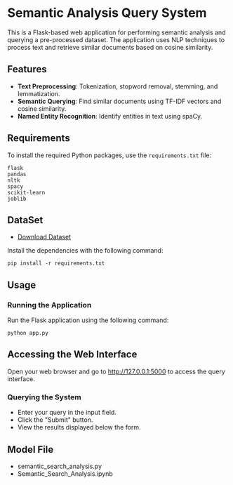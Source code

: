 # Semantic Analysis Query System

This is a Flask-based web application for performing semantic analysis and querying a pre-processed dataset. The application uses NLP techniques to process text and retrieve similar documents based on cosine similarity.

## Features

- **Text Preprocessing**: Tokenization, stopword removal, stemming, and lemmatization.
- **Semantic Querying**: Find similar documents using TF-IDF vectors and cosine similarity.
- **Named Entity Recognition**: Identify entities in text using spaCy.

## Requirements

To install the required Python packages, use the `requirements.txt` file:

```plaintext
flask
pandas
nltk
spacy
scikit-learn
joblib
```

## DataSet
- [Download Dataset](https://drive.google.com/file/d/1lzZSXcENB1MpQsHrA2nRGXiU4m0m-dEu/view?usp=sharing)

Install the dependencies with the following command:

```
pip install -r requirements.txt
```

## Usage
### Running the Application
Run the Flask application using the following command:

```python app.py```


## Accessing the Web Interface
Open your web browser and go to http://127.0.0.1:5000 to access the query interface.

### Querying the System
- Enter your query in the input field.
- Click the "Submit" button.
- View the results displayed below the form.

## Model File
- semantic_search_analysis.py
- Semantic_Search_Analysis.ipynb
